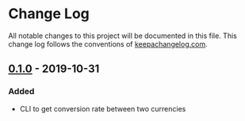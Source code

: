 # Change Log
All notable changes to this project will be documented in this file. This change log follows the conventions of [keepachangelog.com](http://keepachangelog.com/).

## [0.1.0] - 2019-10-31
### Added
- CLI to get conversion rate between two currencies

[0.1.0]: https://github.com/felipenfranco/clojure-tutorial-currency-converter/releases/tag/0.1.0
